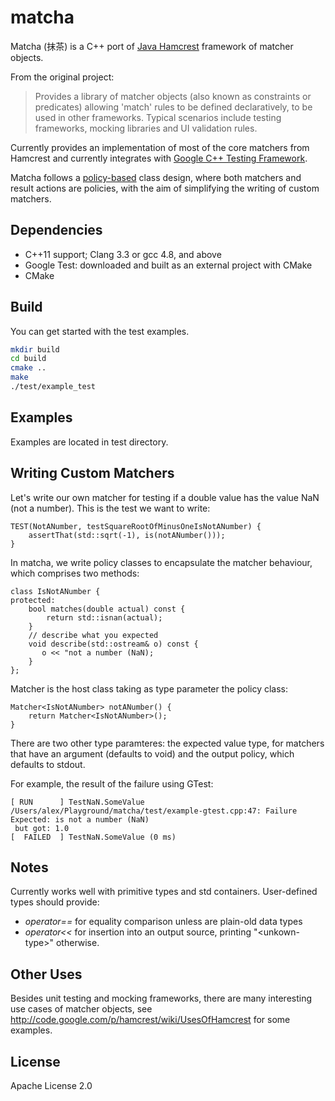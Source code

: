 matcha
======

Matcha (抹茶) is a C++ port of [Java Hamcrest](http://hamcrest.org/JavaHamcrest/) framework of matcher objects.

From the original project:
> Provides a library of matcher objects (also known as constraints or predicates) allowing 'match' rules to be defined declaratively, to be used in other frameworks. Typical scenarios include testing frameworks, mocking libraries and UI validation rules.

Currently provides an implementation of most of the core matchers from Hamcrest and currently integrates with [Google C++ Testing Framework](https://code.google.com/p/googletest/).

Matcha follows a [policy-based](http://en.wikipedia.org/wiki/Policy-based_design) class design, where both matchers and result actions are policies, with the aim of simplifying the writing of custom matchers.

Dependencies
------------
* C++11 support; Clang 3.3 or gcc 4.8, and above
* Google Test: downloaded and built as an external project with CMake
* CMake


Build
-----
You can get started with the test examples.

```sh
mkdir build
cd build
cmake ..
make
./test/example_test
```

Examples
--------
Examples are located in test directory.

Writing Custom Matchers
-----------------------

Let's write our own matcher for testing if a double value has the value NaN (not a number). This is the test we want to write:
```
TEST(NotANumber, testSquareRootOfMinusOneIsNotANumber) {
    assertThat(std::sqrt(-1), is(notANumber()));
}
```
In matcha, we write policy classes to encapsulate the matcher behaviour, which comprises two methods:
```
class IsNotANumber {
protected:
    bool matches(double actual) const {
        return std::isnan(actual);
    }
    // describe what you expected
    void describe(std::ostream& o) const {
       o << "not a number (NaN);
    }
};
```
Matcher is the host class taking as type parameter the policy class:
```
Matcher<IsNotANumber> notANumber() {
    return Matcher<IsNotANumber>();
}
```
There are two other type paramteres: the expected value type, for matchers that have an argument (defaults to void) and the output policy, which defaults to stdout.

For example, the result of the failure using GTest:
```
[ RUN      ] TestNaN.SomeValue
/Users/alex/Playground/matcha/test/example-gtest.cpp:47: Failure
Expected: is not a number (NaN)
 but got: 1.0
[  FAILED  ] TestNaN.SomeValue (0 ms)
```
Notes
-----
Currently works well with primitive types and std containers. User-defined types should provide:
- *operator==* for equality comparison unless are plain-old data types
- *operator<<* for insertion into an output source, printing "\<unkown-type\>" otherwise.

Other Uses
----------
Besides unit testing and mocking frameworks, there are many interesting use cases of matcher objects, see http://code.google.com/p/hamcrest/wiki/UsesOfHamcrest for some examples.


License
-------
Apache License 2.0
